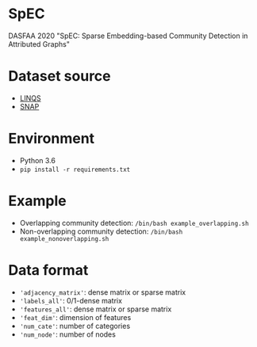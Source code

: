 # SpEC
DASFAA 2020 "SpEC: Sparse Embedding-based Community Detection in Attributed Graphs"

# Dataset source
+ [LINQS](https://linqs.soe.ucsc.edu/data)
+ [SNAP](http://snap.stanford.edu/data/index.html)

# Environment
+ Python 3.6
+ `pip install -r requirements.txt`

# Example
+ Overlapping community detection: `/bin/bash example_overlapping.sh`
+ Non-overlapping community detection: `/bin/bash example_nonoverlapping.sh`

# Data format
+ `'adjacency_matrix'`: dense matrix or sparse matrix
+ `'labels_all'`: 0/1-dense matrix
+ `'features_all'`: dense matrix or sparse matrix
+ `'feat_dim'`: dimension of features
+ `'num_cate'`: number of categories
+ `'num_node'`: number of nodes
